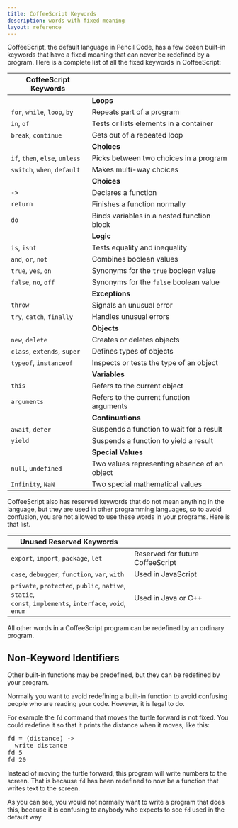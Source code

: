 ```yaml
---
title: CoffeeScript Keywords
description: words with fixed meaning
layout: reference
---
```


CoffeeScript, the default language in Pencil Code, has a few dozen
built-in keywords that have a fixed meaning that can never be redefined
by a program.  Here is a complete list of all the fixed keywords
in CoffeeScript:


| CoffeeScript Keywords       |                                               |
|-----------------------------|-----------------------------------------------|
| | **Loops** |
| `for`, `while`, `loop`, `by`   | Repeats part of a program                  |
| `in`,  `of`                    | Tests or lists elements in a container     |
| `break`, `continue`            | Gets out of a repeated loop                |
| | **Choices** |
| `if`, `then`, `else`, `unless` | Picks between two choices in a program     |
| `switch`, `when`, `default`    | Makes multi-way choices                    |
| | **Choices** |
| `->`                           | Declares a function                        |
| `return`                       | Finishes a function normally               |
| `do`                           | Binds variables in a nested function block |
| | **Logic** |
| `is`, `isnt`                   | Tests equality and inequality              |
| `and`, `or`, `not`             | Combines boolean values                    |
| `true`, `yes`, `on`            | Synonyms for the `true` boolean value      |
| `false`, `no`, `off`           | Synonyms for the `false` boolean value     |
| | **Exceptions** |
| `throw`                        | Signals an unusual error                   |
| `try`, `catch`, `finally`      | Handles unusual errors                     |
| | **Objects** |
| `new`, `delete`                | Creates or deletes objects                 |
| `class`, `extends`, `super`    | Defines types of objects                   |
| `typeof`, `instanceof`         | Inspects or tests the type of an object    |
| | **Variables** |
| `this`                         | Refers to the current object               |
| `arguments`                    | Refers to the current function arguments   |
| | **Continuations**  |
| `await`, `defer`               | Suspends a function to wait for a result   |
| `yield`                        | Suspends a function to yield a result      |
| | **Special Values** |
| `null`, `undefined`            | Two values representing absence of an object|
| `Infinity`, `NaN`              | Two special mathematical values            |

CoffeeScript also has reserved keywords that do not mean anything in
the language, but they are used in other programming languages, so
to avoid confusion, you are not allowed to use these words in your programs.
Here is that list.

| Unused Reserved Keywords                                                  | |
|---------------------------------------------------------------------------|-|
| `export`, `import`, `package`, `let` | Reserved for future CoffeeScript  |
| `case`, `debugger`, `function`, `var`, `with`                          | Used in JavaScript  |
| `private`, `protected`, `public`, `native`, `static`,<br> `const`, `implements`, `interface`, `void`, `enum`  | Used in Java or C++  |

All other words in a CoffeeScript program can be redefined by
an ordinary program.

Non-Keyword Identifiers
-----------------------

Other built-in functions may be predefined, but they can be redefined by your
program.

Normally you want to avoid redefining a built-in function to avoid
confusing people who are reading your code.  However, it is legal
to do.

For example the `fd` command that moves the turtle forward is not fixed.
You could redefine it so that it prints the distance when it moves, like
this:

<pre class="examp">
fd = (distance) ->
  write distance
fd 5
fd 20
</pre>

<script type="demo" height=99>
demo ->
  fd = (distance) ->
    write distance
  fd 5
  fd 20
</script>

Instead of moving the turtle forward, this program will write numbers to
the screen.   That is because `fd` has been redefined to now be
a function that writes text to the screen.

As you can see, you would not normally want to write a program that does
this, because it is confusing to anybody who expects to see `fd` used
in the default way.


